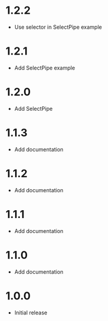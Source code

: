 # 1.2.2

  * Use selector in SelectPipe example

# 1.2.1

  * Add SelectPipe example

# 1.2.0

  * Add SelectPipe

# 1.1.3

  * Add documentation
  
# 1.1.2

  * Add documentation

# 1.1.1

  * Add documentation

# 1.1.0

  * Add documentation


# 1.0.0

  * Initial release
